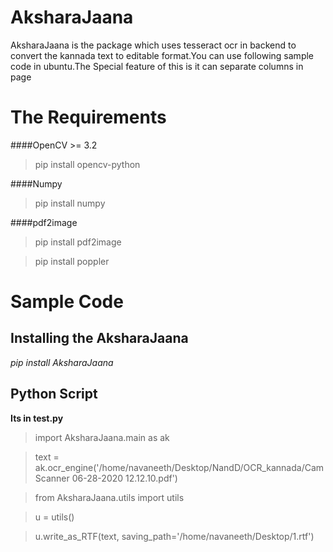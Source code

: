 # AksharaJaana

AksharaJaana is the package which uses tesseract ocr in backend to convert the kannada text to editable format.You can use
following sample code in ubuntu.The Special feature of this is it can separate columns in page


# The Requirements 

####OpenCV >= 3.2
>pip install opencv-python

####Numpy 
>pip install numpy

####pdf2image
>pip install pdf2image

>pip install poppler

# Sample Code 

## Installing the AksharaJaana
*pip install AksharaJaana*



## Python Script
**Its in test.py** 
>import AksharaJaana.main as ak 

>text = ak.ocr_engine('/home/navaneeth/Desktop/NandD/OCR_kannada/CamScanner 06-28-2020 12.12.10.pdf')

>from AksharaJaana.utils import utils

>u = utils()

>u.write_as_RTF(text, saving_path='/home/navaneeth/Desktop/1.rtf')
